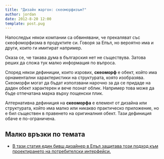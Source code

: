 ```yaml
---
title: "Дизайн жаргон: скеоморфизъм?"
author: jordan
date: 2012-8-20 12:00
template: post.pug
---
```


Напоследък някои компании са обвинявани, че прекаляват със
скеофоморфизма в продуктите си. Говоря за Епъл, но вероятно има и други, които ги имитират например.

Оказа се, че такава дума в българския нет не съществува. Затова реших да сложа тук малко информация по въпроса.

Според някои дефиниции, които изрових, **скеоморф** е обект, който има орнаментални характеристики на структурата,
която изобразява. Скеоморфи могат да бъдат използвани нарочно за да се придаде на даден обект
характерен и вече познат облик. Например това може да бъде отпечатана марка върху пощенски плик.

Алтернативна дефиниция на **скеоморфа** е елемент от дизайна или структурата, който има малко или никакво
практическо приложение, но е бил съществен в правенето на оригиналния обект. Тази дефиниция обаче е по-ограничена.

## Малко връзки по темата

- [В тази статия един бивш дизайнер в Епъл защитава този подход към
  проектирането на потребителски
  интерфейси.](http://www.fastcodesign.com/1670796/a-former-iphone-ui-designer-defends-apples-fake-leather-design-philosophy)
